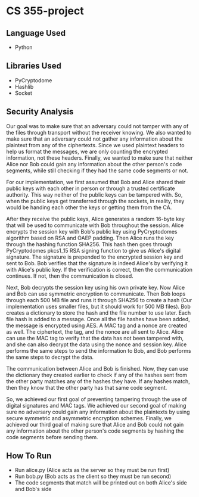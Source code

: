 # CS 355-project
## Language Used
- Python
## Libraries Used
- PyCryptodome
- Hashlib
- Socket
## Security Analysis
Our goal was to make sure that an adversary could not tamper with any of the files through transport without the receiver knowing. We also wanted to make sure that an adversary could not gather any information about the plaintext from any of the ciphertexts. Since we used plaintext headers to help us format the messages, we are only counting the encrypted information, not these headers. Finally, we wanted to make sure that neither Alice nor Bob could gain any information about the other person's code segments, while still checking if they had the same code segments or not.

For our implementation, we first assumed that Bob and Alice shared their public keys with each other in person or through a trusted certificate authority. This way neither of the public keys can be tampered with. So, when the public keys get transferred through the sockets, in reality, they would be handing each other the keys or getting them from the CA.

After they receive the public keys, Alice generates a random 16-byte key that will be used to communicate with Bob throughout the session. Alice encrypts the session key with Bob's public key using PyCryptodomes algorithm based on RSA and OAEP padding. Then Alice runs the key through the hashing function SHA256. This hash then goes through PyCryptodomes pkcs1_15 RSA signing function to give us Alice's digital signature. The signature is prepended to the encrypted session key and sent to Bob. Bob verifies that the signature is indeed Alice's by verifying it with Alice's public key. If the verification is correct, then the communication continues. If not, then the communication is closed.

Next, Bob decrypts the session key using his own private key. Now Alice and Bob can use symmetric encryption to communicate. Then Bob loops through each 500 MB file and runs it through SHA256 to create a hash (Our implementation uses smaller files, but it should work for 500 MB files). Bob creates a dictionary to store the hash and the file number to use later. Each file hash is added to a message. Once all the file hashes have been added, the message is encrypted using AES. A MAC tag and a nonce are created as well. The ciphertext, the tag, and the nonce are all sent to Alice. Alice can use the MAC tag to verify that the data has not been tampered with, and she can also decrypt the data using the nonce and session key. Alice performs the same steps to send the information to Bob, and Bob performs the same steps to decrypt the data.

The communication between Alice and Bob is finished. Now, they can use the dictionary they created earlier to check if any of the hashes sent from the other party matches any of the hashes they have. If any hashes match, then they know that the other party has that same code segment. 

So, we achieved our first goal of preventing tampering through the use of digital signatures and MAC tags. We achieved our second goal of making sure no adversary could gain any information about the plaintexts by using secure symmetric and asymmetric encryption schemes. Finally, we achieved our third goal of making sure that Alice and Bob could not gain any information about the other person's code segments by hashing the code segments before sending them.

## How To Run
- Run alice.py (Alice acts as the server so they must be run first)
- Run bob.py (Bob acts as the client so they must be run second)
- The code segments that match will be printed out on both Alice's side and Bob's side
